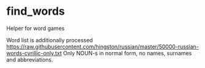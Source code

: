 # find_words
Helper for word games

Word list is additionally processed https://raw.githubusercontent.com/hingston/russian/master/50000-russian-words-cyrillic-only.txt
Only NOUN-s in normal form, no names, surnames and abbreviations.
